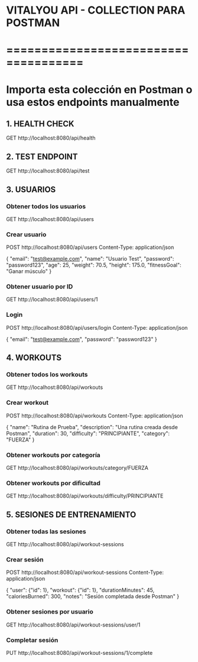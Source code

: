 # VITALYOU API - COLLECTION PARA POSTMAN
# =====================================
# Importa esta colección en Postman o usa estos endpoints manualmente

## 1. HEALTH CHECK
GET http://localhost:8080/api/health

## 2. TEST ENDPOINT
GET http://localhost:8080/api/test

## 3. USUARIOS
### Obtener todos los usuarios
GET http://localhost:8080/api/users

### Crear usuario
POST http://localhost:8080/api/users
Content-Type: application/json

{
  "email": "test@example.com",
  "name": "Usuario Test",
  "password": "password123",
  "age": 25,
  "weight": 70.5,
  "height": 175.0,
  "fitnessGoal": "Ganar músculo"
}

### Obtener usuario por ID
GET http://localhost:8080/api/users/1

### Login
POST http://localhost:8080/api/users/login
Content-Type: application/json

{
  "email": "test@example.com",
  "password": "password123"
}

## 4. WORKOUTS
### Obtener todos los workouts
GET http://localhost:8080/api/workouts

### Crear workout
POST http://localhost:8080/api/workouts
Content-Type: application/json

{
  "name": "Rutina de Prueba",
  "description": "Una rutina creada desde Postman",
  "duration": 30,
  "difficulty": "PRINCIPIANTE",
  "category": "FUERZA"
}

### Obtener workouts por categoría
GET http://localhost:8080/api/workouts/category/FUERZA

### Obtener workouts por dificultad
GET http://localhost:8080/api/workouts/difficulty/PRINCIPIANTE

## 5. SESIONES DE ENTRENAMIENTO
### Obtener todas las sesiones
GET http://localhost:8080/api/workout-sessions

### Crear sesión
POST http://localhost:8080/api/workout-sessions
Content-Type: application/json

{
  "user": {"id": 1},
  "workout": {"id": 1},
  "durationMinutes": 45,
  "caloriesBurned": 300,
  "notes": "Sesión completada desde Postman"
}

### Obtener sesiones por usuario
GET http://localhost:8080/api/workout-sessions/user/1

### Completar sesión
PUT http://localhost:8080/api/workout-sessions/1/complete
